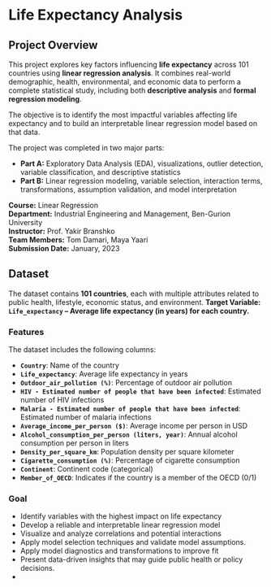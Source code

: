 # Life Expectancy Analysis

## Project Overview

This project explores key factors influencing **life expectancy** across 101 countries using **linear regression analysis**. 
It combines real-world demographic, health, environmental, and economic data to perform a complete statistical study, including both **descriptive analysis** and **formal regression modeling**.

The objective is to identify the most impactful variables affecting life expectancy and to build an interpretable linear regression model based on that data.

The project was completed in two major parts:
- **Part A:** Exploratory Data Analysis (EDA), visualizations, outlier detection, variable classification, and descriptive statistics
- **Part B:** Linear regression modeling, variable selection, interaction terms, transformations, assumption validation, and model interpretation

**Course:** Linear Regression  
**Department:** Industrial Engineering and Management, Ben-Gurion University  
**Instructor:** Prof. Yakir Branshko  
**Team Members:** Tom Damari, Maya Yaari  
**Submission Date:** January, 2023

## Dataset
The dataset contains **101 countries**, each with multiple attributes related to public health, lifestyle, economic status, and environment.
**Target Variable: `Life_expectancy` – Average life expectancy (in years) for each country.**

### Features
The dataset includes the following columns:
- **`Country`**: Name of the country
- **`Life_expectancy`**: Average life expectancy in years
- **`Outdoor_air_pollution (%)`**: Percentage of outdoor air pollution
- **`HIV - Estimated number of people that have been infected`**: Estimated number of HIV infections
- **`Malaria - Estimated number of people that have been infected`**: Estimated number of malaria infections
- **`Average_income_per_person ($)`**: Average income per person in USD
- **`Alcohol_consumption_per_person (liters, year)`**: Annual alcohol consumption per person in liters
- **`Density_per_square_km`**: Population density per square kilometer
- **`Cigarette_consumption (%)`**: Percentage of cigarette consumption
- **`Continent`**: Continent code (categorical)
- **`Member_of_OECD`**: Indicates if the country is a member of the OECD (0/1)

### Goal
- Identify variables with the highest impact on life expectancy
- Develop a reliable and interpretable linear regression model
- Visualize and analyze correlations and potential interactions
- Apply model selection techniques and validate model assumptions.
- Apply model diagnostics and transformations to improve fit
- Present data-driven insights that may guide public health or policy decisions.
- 
